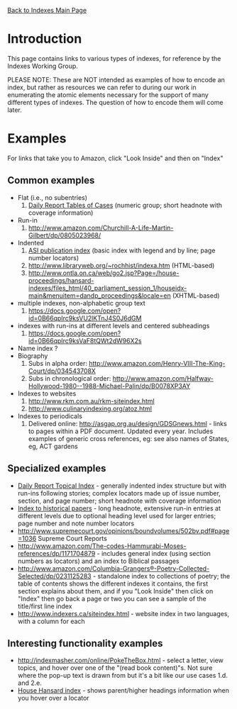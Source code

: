 [Back to Indexes Main Page](IndexesMainPage.md)

# Introduction #
This page contains links to various types of indexes, for reference by the Indexes Working Group.

PLEASE NOTE: These are NOT intended as examples of how to encode an index, but rather as resources we can refer to during our work in enumerating the atomic elements necessary for the support of many different types of indexes. The question of how to encode them will come later.


# Examples #

For links that take you to Amazon, click "Look Inside" and then on "Index"
## Common examples ##
  * Flat (i.e., no subentries)
    1. [Daily Report Tables of Cases](https://docs.google.com/file/d/0B66qpIrc9ksVQ2ExdU9zMTdUT0k/edit) (numeric group; short headnote with coverage information)
  * Run-in
    1. http://www.amazon.com/Churchill-A-Life-Martin-Gilbert/dp/0805023968/
  * Indented
    1. [ASI publication index](https://docs.google.com/file/d/0B66qpIrc9ksVWDg1MWtGVVozclE/edit) (basic index with legend and by line; page number locators)
    1. http://www.libraryweb.org/~rochhist/indexa.htm (HTML-based)
    1. http://www.ontla.on.ca/web/go2.jsp?Page=/house-proceedings/hansard-indexes/files_html/40_parliament_session_1/houseidx-main&menuitem=dandp_proceedings&locale=en (XHTML-based)
  * multiple indexes, non-alphabetic group text
    1. https://docs.google.com/open?id=0B66qpIrc9ksVU2lKTnJ4S0J6dGM
  * indexes with run-ins at different levels and centered subheadings
    1. https://docs.google.com/open?id=0B66qpIrc9ksVaF8tQWt2dW96X2s
  * Name index ?
  * Biography
    1. Subs in alpha order: http://www.amazon.com/Henry-VIII-The-King-Court/dp/034543708X
    1. Subs in chronological order: http://www.amazon.com/Halfway-Hollywood-1980--1988-Michael-Palin/dp/B0078XP3AY
  * Indexes to websites
    1. http://www.rkm.com.au/rkm-siteindex.html
    1. http://www.culinaryindexing.org/atoz.html
  * Indexes to periodicals
    1. Delivered online: http://asgap.org.au/design/GDSGnews.html - links to pages within a PDF document. Updated every year. Includes examples of generic cross references, eg: see also names of States, eg, ACT gardens

## Specialized examples ##
  * [Daily Report Topical Index](https://docs.google.com/file/d/0B66qpIrc9ksVWjJ3Sm42NmV0YkE/edit) - generally indented index structure but with run-ins following stories; complex locators made up of issue number, section, and page number; short headnote with coverage information
  * [Index to historical papers](https://docs.google.com/file/d/0B66qpIrc9ksVakVsQ2J6NFZrNWs/edit) - long headnote, extensive run-in entries at different levels due to optional heading level used for larger entries; page number and note number locators
  * http://www.supremecourt.gov/opinions/boundvolumes/502bv.pdf#page=1036 Supreme Court Reports
  * http://www.amazon.com/The-codes-Hammurabi-Moses-references/dp/1171704879 - includes general index (using section numbers as locators) and an index to Biblical passages
  * http://www.amazon.com/Columbia-Grangers®-Poetry-Collected-Selected/dp/0231125283 - standalone index to collections of poetry; the table of contents shows the different indexes it contains, the first section explains about them, and if you "Look Inside" then click on "Index" then go back a page or two you can see a sample of the title/first line index
  * http://www.indexers.ca/siteindex.html - website index in two languages, with a column for each

## Interesting functionality examples ##
  * http://indexmasher.com/online/PokeTheBox.html - select a letter, view topics, and hover over one of the "(read book content)"s.  Not sure where the pop-up text is drawn from but it's a bit like our use cases 1.d. and 2.e.
  * [House Hansard index](http://www.ontla.on.ca/web/go2.jsp?menuItem=dandp_proceedings&locale=en&Page=/house-proceedings/hansard-indexes/files_html/40_parliament_session_1/subject/suhouse401b) - shows parent/higher headings information when you hover over a locator